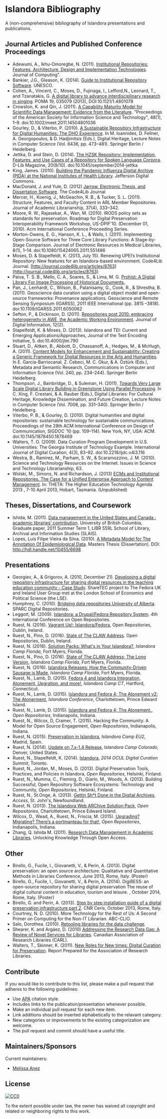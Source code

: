 # Islandora Bibliography

A (non-comprehensive) bibliography of Islandora presentations and publications. 

## Journal Articles and Published Conference Proceedings

* Adewumi, A., Ikhu-Omoregbe, N. (2011). [Institutional Repositories: Features, Architecture, Design and Implementation Technologies](http://eprints.covenantuniversity.edu.ng/108/). Journal of Computing".
* Bankier, J.G., Gleason, K. (2014). [Guide to Institutional Repository Software](http://www.unesco.org/new/fileadmin/MULTIMEDIA/HQ/CI/CI/pdf/news/institutional_repository_software.pdf). UNESCO.
* Cohen, A., Vincent, C., Moses, D., Fujinaga, I., Lefford,N., Leonard, T., and Tzanatakis, G. [A digital library to advance interdisciplinary research in singing](http://asadl.org/poma/resource/1/pmarcw/v19/i1/p035079_s1?bypassSSO=1). POMA 19, 035079 (2013), DOI:10.1121/1.4801078
* Crowston, K. and Qin, J. (2011). [A Capability Maturity Model for Scientific Data Management: Evidence from the Literature](http://crowston.syr.edu/system/files/110718%20CMM%20ASISTpaper.pdf). "Proceedings of the American Society for Information Science and Technology", 48(1), 1–9. doi:10.1002/meet.2011.14504801036
* Gourley, D., & Viterbo, P. (2010). [A Sustainable Repository Infrastructure for Digital Humanities: The DHO Experience](http://www.springerlink.com/content/n8u76524610w1655). In M. Ioannides, D. Fellner, A. Georgopoulos, & D. Hadjimitsis (Eds.), Digital Heritage, Lecture Notes in Computer Science (Vol. 6436, pp. 473–481). Springer Berlin / Heidelberg.
* Jettka, D. and Stein, D. (2014). [The HZSK Repository: Implementation, Features, and Use Cases of a Repository for Spoken Language Corpora](http://www.dlib.org/dlib/september14/jettka/09jettka.html). D-Lib Magazine, 20(9/10). doi:10.1045/september2014-jettka
* King, James. (2010). [Building the Pandemic Influenza Digital Archive (PIDA) at the National Institutes of Health Library](http://jdc.jefferson.edu/cgi/viewcontent.cgi?article=1099&context=scitechnews). Jefferson Digital Commons.
* MacDonald, J. and Yule, D. (2012) [Jarrow, Electronic Thesis, and Dissertation Software](http://journal.code4lib.org/articles/7486). The Code4Lib Journal
* Mercer, H., Koenig, J., McGeachin, R. B., & Tucker, S. L. (2011). Structure, Features, and Faculty Content in ARL Member Repositories. Journal of Academic Librarianship, 37(4), 333–342.
* Moore, R. W., Rajasekar, A., Wan, M. (2010). IRODS policy sets as standards for preservation. Roadmap for Digital Preservation Interoperability Framework Workshop, US-DPIF'10. (December 01, 2010). Acm International Conference Proceeding Series.
* Morton-Owens, E. G., Hanson, K. L., & Walls, I. (2011). Implementing Open-Source Software for Three Core Library Functions: A Stage-by-Stage Comparison. Journal of Electronic Resources in Medical Libraries, 8(1), 1–14. doi:10.1080/15424065.2011.551486
* Moses, D. & Stapelfeldt, K. (2013, July 15). Renewing UPEI’s Institutional Repository: New features for an Islandora-based environment. Code4Lib Journal. [http://journal.code4lib.org/articles/8763](http://journal.code4lib.org/articles/8763)
* Paiva, T. S. B., Mello, C. A., Soares, S., & Lima, M. G. [Prohist: A Digital Library For Image Processing of Historical Documents.](http://www.liber.ufpe.br/ctcm/anais/anais_ctcm/20_DigitalLibraryProhist.pdf)
* Pan, J., Lenhardt, C., Wilson, B., Palanisamy, G., Cook, R., & Shrestha, B. (2011). Geoscience data curation using a digital object model and open-source frameworks: Provenance applications. Geoscience and Remote Sensing Symposium (IGARSS), 2011 IEEE International (pp. 3815 –3818). doi:10.1109/IGARSS.2011.6050062
* Sefton, P., & Dickinson, D. (2011). [Repositories post 2010: embracing heterogeneity in AWE, the Academic Working Environment](http://journals.tdl.org/jodi/article/viewArticle/1766/2165). Journal of Digital Information, 12(2).
* Stapelfeldt, K. & Moses, D. (2013). Islandora and TEI: Current and Emerging Applications/Approaches, Journal of the Text Encoding Initiative, 5. doi:10.4000/jtei.790
* Stuart, D., Aitken, B., Abbott, D., Chassanoff, A., Hedges, M., & McHugh, A. (2011). [Content Models for Enhancement and Sustainability: Creating a Generic Framework for Digital Resources in the Arts and Humanities](http://www.springerlink.com/content/qv15j85141953403). In E. García-Barriocanal, Z. Cebeci, M. C. Okur, & A. Öztürk (Eds.), Metadata and Semantic Research, Communications in Computer and Information Science (Vol. 240, pp. 234–244). Springer Berlin Heidelberg.
* Thompson, J., Bainbridge, D., & Suleman, H. (2011). [Towards Very Large Scale Digital Library Building in Greenstone Using Parallel Processing](http://www.springerlink.com/content/06872m3x53328vr5). In C. Xing, F. Crestani, & A. Rauber (Eds.), Digital Libraries: For Cultural Heritage, Knowledge Dissemination, and Future Creation, Lecture Notes in Computer Science (Vol. 7008, pp. 331–340). Springer Berlin / Heidelberg.
* Viterbo, P. B., & Gourley, D. (2010). Digital humanities and digital repositories: sustainable technology for sustainable communications. Proceedings of the 28th ACM International Conference on Design of Communication, SIGDOC ’10 (pp. 109–114). New York, NY, USA: ACM. doi:10.1145/1878450.1878469 
* Walters, T. O. (2009). Data Curation Program Development in U.S. Universities: The Georgia Institute of Technology Example. International Journal of Digital Curation, 4(3), 83–92. doi:10.2218/ijdc.v4i3.116
* Westra, B., Ramirez, M., Parham, S. W., & Scaramozzino, J. M. (2010). Science and Technology Resources on the Internet. Issues in Science and Technology Librarianship, 63.
* Wolski, M., Simons, N. and Richardson, J. (2013) [ECMs and Institutional Repositories. The Case for a Unified Enterprise Approach to Content Management](http://eprints.utas.edu.au/16317/1/THETA_2013_Wolski.pdf). In: THETA: The Higher Education Technology Agenda 2013 , 7-10 April 2013, Hobart, Tasmania. (Unpublished)

## Theses, Dissertations, and Coursework

* Ishida, M. (2011). [Data management in the United States and Canada : academic libraries’ contribution](https://circle.ubc.ca/handle/2429/35984). University of British Columbia, Graduate paper, 2011 Summer Term 1, LIBR 559L School of Library, Archival and Information Studies (SLAIS).
* Lopes, Luis Filipe Vieira da Silva. (2010). [A Metadata Model for The Annotation Of Epidemiological Data](http://eprints.covenantuniversity.edu.ng/id/eprint/108). Masters Thesis (Dissertation). DOI: http://hdl.handle.net/10455/6698 

## Presentations

* Georgiev, A., & Grigorov, A. (2010, December 21). [Developing a digital repository infrastructure for sharing digital resources in the teaching education community - Case Study](https://research.uni-sofia.bg/handle/10506/706). ShareTEC project to The Fedora UK and Ireland User Group met at the London School of Economics and Political Science (the LSE).
* Humphrey, C. (2010). [Bridging data repositories University of Alberta](http://www.arl.org/sparc/bm~doc/humphrey.pdf). SPARC Digital Repositories.
* Leggott, M. (2009). [Islandora: a Drupal/Fedora Repository System](http://hdl.handle.net/1853/28495). 4th International Conference on Open Repositories.
* Ruest, N. (2016). [Vagrant Up!; Islandora/Fedora](https://docs.google.com/presentation/d/17ctQNsazQgdt0QtUV-6OaTyPLGXgd6VyVNsbXue4A3s/edit?usp=sharing), Open Repositories, Dublin, Ireland.
* Ruest, N., Pino, D. (2016). [State of The CLAW Address](http://hdl.handle.net/10315/31383). Open Repositories, Dublin, Ireland.
* Ruest, N. (2016). [Solution Packs: What's in Your Islandora?](https://docs.google.com/presentation/d/1tTkc5Ul_OsLknGzjsc2IzNah--INo0Ut8cCNwhYpRmE/), *Islandora Camp Florida*, Fort Myers, Florida.
* Ruest, N., Pino, D. (2016). [State of The CLAW Address; The Long Version](https://docs.google.com/presentation/d/1NX3mJlJChqaS45Sepyakwp8mCNr_JTRBzRW-0Um_X04/), *Islandora Camp Florida*, Fort Myers, Florida.
* Ruest, N. (2016). [Islandora Releases: How the Community-Driven Sausage is Made](https://docs.google.com/presentation/d/1MgGseKxSHBoL5yt-nDbsYn8gIoaWcXGtwE3XuhMuy9I), *Islandora Camp Florida*, Fort Myers, Florida.
* Ruest, N., Lamb, D. (2015). [Fedora 4 and Islandora Integration, Atonement, Upgration, and more!](http://islandora.ca/sites/default/files/images/iCamp%20CT%20-%20Islandora%20and%20Fedora%204%3B%20The%20Atonement..pdf), *Islandora Camp CT*, Hartford, Connecticut.
* Ruest, N., Lamb, D. (2015). [Islandora and Fedora 4; The Atonement v2: The Atonerment](http://islandora.ca/sites/default/files/Islandora%20and%20Fedora%204%3B%20The%20Atonement.%20%28Islandora%20Conference%29.pdf), *Islandora Conference*, Charlottetown, Prince Edward Island.
* Ruest, N., Lamb, D. (2015). [Islandora and Fedora 4; The Atonement.](http://hdl.handle.net/10315/29505), *Open Repositories*, Indianapolis, Indiana.
* Ruest, N., Wilcox, D, Cramer, T. (2015). Hacking the Community: A Model for Open Source Engagement, *Open Repositories*, Indianapolis, Indiana.
* Ruest, N. (2015). [Preservation in Islandora](http://islandora.ca/sites/default/files/Preservation%20in%20Islandora_0.pdf), *Islandora Camp EU2*, Madrid, Spain.
* Ruest, N. (2014). [Update on 7.x-1.4 Release](http://islandora.ca/camps/co2014/schedule), *Islandora Camp Colorado*, Denver, United States.
* Ruest, N., Stapelfeldt, K. (2014). [Islandora](https://spotdocs.scholarsportal.info/display/ODCC/2014.11.21+OCUL+Digital+Curation+Summit), *2014 OCUL Digital Curation Summit*, Toronto.
* Ruest, N., Jordan, M., Moses, D. (2013). Digital Preservation Tools, Practices, and Policies in Islandora, *Open Repositories*, Helsinki, Finland.
* Ruest, N., Mumma, C., Fleming, D., Giarlo, M., Woods, A. (2013). Building Successful, Open Repository Software Ecosystems: Technology and Community, *Open Repositories*, Helsinki, Finland.
* Ruest, N., St.Onge, A. (2013). [Gettin Sh*t Done in the Digital Archives](http://hdl.handle.net/10315/26304), *Access*, St. John's, Newfoundland.
* Ruest, N. (2013). [The Islandora Web ARChive Solution Pack](http://ruebot.net/content/islandora-web-archive-solution-pack-open-repositories-2013), *Open Repositories*, Charlottetown, Prince Edward Island.
* Wilcox, D., Wead, A., Ruest, N., Friscia, M. (2015). [Upgrading? Migrating? There’s a portmanteau for that!](http://hdl.handle.net/10315/29516), *Open Repositories*, Indianapolis, Indiana.
* Zhang, Q. Ishida M. (2011). [Research Data Management in Academic Libraries](http://tsc.library.ubc.ca/index.php/journal2/article/viewArticle/129%20). Unlocking Knowledge Through Open Access.

## Other

* Birello, G., Fucile, I., Giovanetti, V., & Perin, A. (2013). Digital preservation: an open source architecture. Qualitative and Quantitative Methods in Libraries Conference, June 2013, Rome, Italy. (Poster)
* Birello, G., Fucile, I., Giovanetti, V., & Perin, A. (2014). DigiBESS: an open-source repository for sharing digital preservation The reuse of digital cultural content in education, tourism and leisure. , October 2014, Rome, Italy. (Poster)
* Birello, G. and Perin, A. (2013). [Step by step installation guide of a digital preservation infrastructure part 2](http://www.digibess.it/fedora/repository/openbess:TO094-00285). CNR Ceris, October 2013, Rome, Italy.
* Courtney, N. D. (2010). More Technology for the Rest of Us: A Second Primer on Computing for the Non-IT Librarian. ABC-CLIO.
* Salo, Dorothea. (2010). [Retooling libraries for the data challenge](http://minds.wisconsin.edu/handle/1793/46142).
* Shearer, K. and Argáez, D. (2010) [Addressing the Research Data Gap: A Review of Novel Services for Libraries](http://www.carl-abrc.ca/about/working_groups/pdf/library_roles-final.pdf). Canadian Association of Research Libraries (CARL).
* Walters, T., Skinner, K. (2011). [New Roles for New times: Digital Curation for Preservation](http://www.arl.org/bm~doc/nrnt_digital_curation17mar11.pdf). Report Prepared for the Association of Research Libraries.

## Contribute

If you would like to contribute to this list, please make a pull request that adheres to the following guidelines:

* Use [APA](https://owl.english.purdue.edu/owl/resource/560/01/) citation style.
* Includes links to the publication/presentation whenever possible.
* Make an individual pull request for each new item.
* Link additions should be inserted alphabetically to the relavant category.
* New categories or improvements to the existing categorization are welcome.
* The pull request and commit should have a useful title.

## Maintainers/Sponsors

Current maintainers:

* [Melissa Anez](https://github.com/manez)

## License

[![CC0](http://mirrors.creativecommons.org/presskit/buttons/88x31/svg/cc-zero.svg)](https://creativecommons.org/publicdomain/zero/1.0/)

To the extent possible under law, the owner has waived all copyright and related or neighboring rights to this work.
